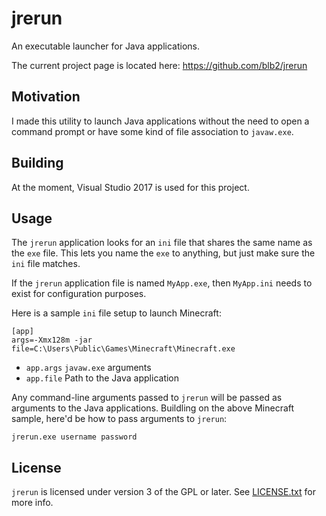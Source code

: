 jrerun
======
An executable launcher for Java applications.

The current project page is located here: <https://github.com/blb2/jrerun>

Motivation
----------
I made this utility to launch Java applications without the need to open a
command prompt or have some kind of file association to `javaw.exe`.

Building
--------
At the moment, Visual Studio 2017 is used for this project.

Usage
-----
The `jrerun` application looks for an `ini` file that shares the same name as
the `exe` file.  This lets you name the `exe` to anything, but just make sure
the `ini` file matches.

If the `jrerun` application file is named `MyApp.exe`, then `MyApp.ini` needs
to exist for configuration purposes.

Here is a sample `ini` file setup to launch Minecraft:

	[app]
	args=-Xmx128m -jar
	file=C:\Users\Public\Games\Minecraft\Minecraft.exe

*	`app.args`
	`javaw.exe` arguments
*	`app.file`
	Path to the Java application

Any command-line arguments passed to `jrerun` will be passed as arguments to
the Java applications.  Buildling on the above Minecraft sample, here'd be how
to pass arguments to `jrerun`:

	jrerun.exe username password

License
-------
`jrerun` is licensed under version 3 of the GPL or later. See [LICENSE.txt](LICENSE.txt) for more info.
